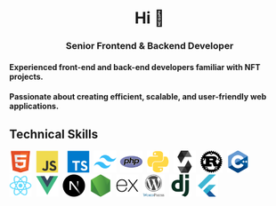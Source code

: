 <h1 align="center">Hi 👋</h1>

<h3 align="center">Senior Frontend & Backend Developer</h3>

#### Experienced front-end and back-end developers familiar with NFT projects.

#### Passionate about creating efficient, scalable, and user-friendly web applications.

## Technical Skills

<img src="https://raw.githubusercontent.com/devicons/devicon/master/icons/html5/html5-original.svg" alt="html5" width="40" height="40"/>&nbsp;
<img src="https://raw.githubusercontent.com/devicons/devicon/master/icons/javascript/javascript-original.svg" alt="Javascript" width="40" height="40"/>&nbsp;&nbsp;&nbsp;
<img src="https://raw.githubusercontent.com/devicons/devicon/master/icons/typescript/typescript-original.svg" alt="Typescript" width="40" height="40"/>&nbsp;
<img src="https://raw.githubusercontent.com/devicons/devicon/master/icons/tailwindcss/tailwindcss-plain.svg" alt="TailwindCSS" width="40" height="40"/>&nbsp;
<img src="https://raw.githubusercontent.com/devicons/devicon/master/icons/php/php-original.svg" alt="PHP" width="40" height="40"/>&nbsp;
<img src="https://raw.githubusercontent.com/devicons/devicon/master/icons/python/python-plain.svg" alt="Python" width="40" height="40"/>&nbsp;
<img src="https://raw.githubusercontent.com/devicons/devicon/master/icons/solidity/solidity-original.svg" alt="Solidity" width="40" height="40"/>&nbsp;
<img src="https://raw.githubusercontent.com/devicons/devicon/master/icons/rust/rust-plain.svg" alt="Rust" width="40" height="40"/>&nbsp;
<img src="https://raw.githubusercontent.com/devicons/devicon/master/icons/cplusplus/cplusplus-original.svg" alt="C++" width="40" height="40"/>&nbsp;
<br/>
<img src="https://raw.githubusercontent.com/devicons/devicon/master/icons/react/react-original.svg" alt="React" width="40" height="40"/>&nbsp;
<img src="https://raw.githubusercontent.com/devicons/devicon/master/icons/vuejs/vuejs-original.svg" alt="Vue.js" width="40" height="40"/>&nbsp;
<img src="https://raw.githubusercontent.com/devicons/devicon/master/icons/nextjs/nextjs-original.svg" alt="Next.js" width="40" height="40"/>&nbsp;
<img src="https://raw.githubusercontent.com/devicons/devicon/master/icons/nodejs/nodejs-original.svg" alt="Node.js" width="40" height="40"/>&nbsp;
<img src="https://raw.githubusercontent.com/devicons/devicon/master/icons/express/express-original.svg" alt="Express.js" width="40" height="40"/>&nbsp;
<img src="https://raw.githubusercontent.com/devicons/devicon/master/icons/wordpress/wordpress-original.svg" alt="Wordpress" width="40" height="40"/>&nbsp;
<img src="https://raw.githubusercontent.com/devicons/devicon/master/icons/django/django-plain.svg" alt="Django" width="40" height="40"/>&nbsp;
<img src="https://raw.githubusercontent.com/devicons/devicon/master/icons/flutter/flutter-original.svg" alt="Flutter" width="40" height="40"/>&nbsp;
